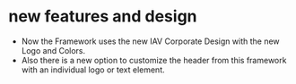 # new features and design
- Now the Framework uses the new IAV Corporate Design with the new Logo and Colors. 
- Also there is a new option to customize the header from this framework with an individual logo or text element.